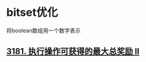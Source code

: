 # bitset优化

将boolean数组用一个数字表示

## [3181\. 执行操作可获得的最大总奖励 II](https://leetcode.cn/problems/maximum-total-reward-using-operations-ii/)